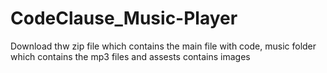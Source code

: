 # CodeClause_Music-Player

Download thw zip file which contains the main file with code, music folder which contains the mp3 files and assests contains images
